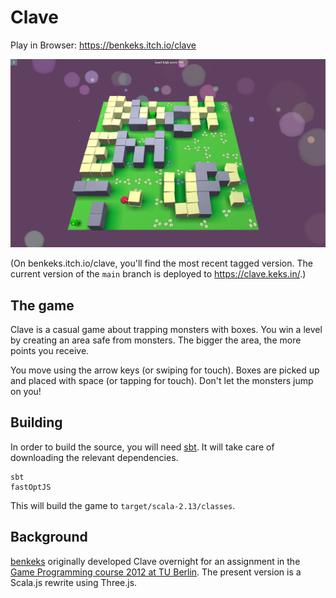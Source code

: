# Clave

Play in Browser: https://benkeks.itch.io/clave

[![Screenshot of Clave](src/main/resources-src/meta/screenshots/lvl0.png)](https://benkeks.itch.io/clave)

(On benkeks.itch.io/clave, you'll find the most recent tagged version. The current version of the `main` branch is deployed to <https://clave.keks.in/>.)

## The game

Clave is a casual game about trapping monsters with boxes. You win a level by creating an area safe from monsters. The bigger the area, the more points you receive.

You move using the arrow keys (or swiping for touch). Boxes are picked up and placed with space (or tapping for touch). Don't let the monsters jump on you!

## Building

In order to build the source, you will need [sbt](https://www.scala-sbt.org/). It will take care of downloading the relevant dependencies.

```
sbt
fastOptJS
```

This will build the game to `target/scala-2.13/classes`.

## Background

[benkeks](https://github.com/benkeks) originally developed Clave overnight for an assignment in the [Game Programming course 2012 at TU Berlin](https://www.eecs.tu-berlin.de/institut_fuer_technische_informatik_und_mikroelektronik/cg_archiv/menue/teaching/ss2012/game_programming/). The present version is a Scala.js rewrite using Three.js.
